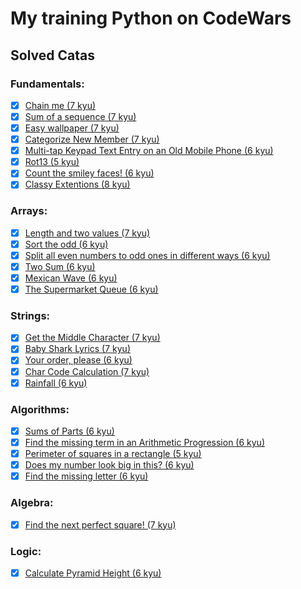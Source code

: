 # My training Python on CodeWars

## Solved Catas
### Fundamentals:

- [x] [Chain me (7 kyu)](Solutions/Chain_me_7kyu.py)
- [x] [Sum of a sequence (7 kyu)](Solutions/Sum_of_a_sequence_7kyu.py)
- [x] [Easy wallpaper (7 kyu)](Solutions/Easy_wallpaper_7kyu.py)
- [x] [Categorize New Member (7 kyu)](Solutions/Categorize_New_Member_7kyu.py)
- [x] [Multi-tap Keypad Text Entry on an Old Mobile Phone (6 kyu)](Solutions/Multi-tap_Keypad_Text_Entry_on_an_Old_Mobile_Phone_6kyu.py)
- [x] [Rot13 (5 kyu)](Solutions/Rot13_5kyu.py)
- [x] [Count the smiley faces! (6 kyu)](Solutions/Count_the_smiley_faces_6kyu.py)
- [x] [Classy Extentions (8 kyu)](Solutions/Classy_Extentions_8kyu.py)

### Arrays:
- [x] [Length and two values (7 kyu)](Solutions/Length_and_two_values_7kyu.py)
- [x] [Sort the odd (6 kyu)](Solutions/Sort_the_odd_6kyu.py)
- [x] [Split all even numbers to odd ones in different ways (6 kyu)](Solutions/Split_all_even_numbers_to_odd_ones_in_different_ways_6kyu.py)
- [x] [Two Sum (6 kyu)](Solutions/Two_Sum_6kyu.py)
- [x] [Mexican Wave (6 kyu)](Solutions/Mexican_Wave_6kyu.py)
- [x] [The Supermarket Queue (6 kyu)](Solutions/The_Supermarket_Queue_6kyu.py)

### Strings:
- [x] [Get the Middle Character (7 kyu)](Solutions/Get_the_Middle_Character_7kyu.py)
- [x] [Baby Shark Lyrics (7 kyu)](Solutions/Baby_Shark_Lyrics_7kyu.py)
- [x] [Your order, please (6 kyu)](Solutions/Your_order_please_6kyu.py)
- [x] [Char Code Calculation (7 kyu)](Solutions/Char_Code_Calculation_7kyu.py)
- [x] [Rainfall (6 kyu)](Solutions/Rainfall_6kyu.py)

### Algorithms:
- [x] [Sums of Parts (6 kyu)](Solutions/Sums_of_Parts_6kyu.py)
- [x] [Find the missing term in an Arithmetic Progression (6 kyu)](Solutions/Find_the_missing_term_in_an_Arithmetic_Progression_6kyu.py)
- [x] [Perimeter of squares in a rectangle (5 kyu)](Solutions/Perimeter_of_squares_in_a_rectangle_5kyu.py)
- [x] [Does my number look big in this? (6 kyu)](Solutions/Does_my_number_look_big_in_this_6kyu.py)
- [x] [Find the missing letter (6 kyu)](Solutions/Find_the_missing_letter_6kyu.py)

### Algebra:
- [x] [Find the next perfect square! (7 kyu)](Solutions/Find_the_next_perfect_square!_7kyu.py)

### Logic:
- [x] [Calculate Pyramid Height (6 kyu)](Solutions/Calculate_Pyramid_Height_6kyu.py)


